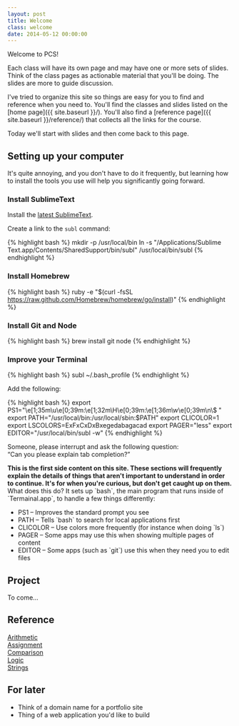 ```yaml
---
layout: post
title: Welcome
class: welcome
date: 2014-05-12 00:00:00
---
```


Welcome to PCS!

Each class will have its own page and may have one or more sets of slides. Think
of the class pages as actionable material that you'll be doing. The slides are
more to guide discussion.

I've tried to organize this site so things are easy for you to find and reference when
you need to. You'll find the classes and slides listed on the [home page]({{ site.baseurl }}/).
You'll also find a [reference page]({{ site.baseurl }}/reference/) that collects all the links
for the course.

Today we'll start with slides and then come back to this page.

## Setting up your computer

It's quite annoying, and you don't have to do it frequently, but learning how
to install the tools you use will help you significantly going forward.

### Install SublimeText

Install the [latest SublimeText](http://www.sublimetext.com/3).

Create a link to the `subl` command:

{% highlight bash %}
mkdir -p /usr/local/bin
ln -s "/Applications/Sublime Text.app/Contents/SharedSupport/bin/subl" /usr/local/bin/subl
{% endhighlight %}


### Install Homebrew

{% highlight bash %}
ruby -e "$(curl -fsSL https://raw.github.com/Homebrew/homebrew/go/install)"
{% endhighlight %}

### Install Git and Node

{% highlight bash %}
brew install git node
{% endhighlight %}

### Improve your Terminal

{% highlight bash %}
subl ~/.bash_profile
{% endhighlight %}

Add the following:

{% highlight bash %}
export PS1="\e[1;35m\u\e[0;39m:\e[1;32m\H\e[0;39m:\e[1;36m\w\e[0;39m\n\\$ "
export PATH="/usr/local/bin:/usr/local/sbin:$PATH"
export CLICOLOR=1
export LSCOLORS=ExFxCxDxBxegedabagacad
export PAGER="less"
export EDITOR="/usr/local/bin/subl -w"
{% endhighlight %}

Someone, please interrupt and ask the following question:  
<q>Can you please explain tab completion?</q>

<aside>
  <strong>
    This is the first side content on this site. These sections will frequently explain the details of things that
    aren't important to understand in order to continue. It's for when you're curious, but don't get caught up on
    them.
  </strong>
  What does this do? It sets up `bash`, the main program that runs inside of `Termainal.app`, to handle a few things differently:
  <ul>
    <li>PS1 &ndash; Improves the standard prompt you see</li>
    <li>PATH &ndash; Tells `bash` to search for local applications first</li>
    <li>CLICOLOR &ndash; Use colors more frequently (for instance when doing `ls`)</li>
    <li>PAGER &ndash; Some apps may use this when showing multiple pages of content</li>
    <li>EDITOR &ndash; Some apps (such as `git`) use this when they need you to edit files</li>
  </ul>
</aside>

## Project

To come&hellip;

## Reference

[Arithmetic][js-arithmetic]  
[Assignment][js-assignment]  
[Comparison][js-comparison]  
[Logic][js-logic]  
[Strings][js-strings]  


## For later

- Think of a domain name for a portfolio site
- Thing of a web application you'd like to build

[js-arithmetic]: https://developer.mozilla.org/en-US/docs/Web/JavaScript/Reference/Operators/Arithmetic_Operators
[js-assignment]: https://developer.mozilla.org/en-US/docs/Web/JavaScript/Reference/Operators/Assignment_Operators
[js-comparison]: https://developer.mozilla.org/en-US/docs/Web/JavaScript/Reference/Operators/Comparison_Operators
[js-logic]: https://developer.mozilla.org/en-US/docs/Web/JavaScript/Reference/Operators/Logical_Operators
[js-strings]: https://developer.mozilla.org/en-US/docs/Web/JavaScript/Reference/Operators/String_Operators

